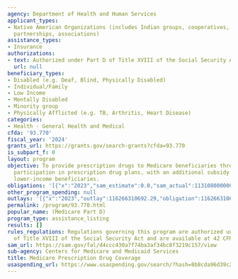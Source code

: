 ```yaml
---
agency: Department of Health and Human Services
applicant_types:
- Native American Organizations (includes Indian groups, cooperatives, corporations,
  partnerships, associations)
assistance_types:
- Insurance
authorizations:
- text: Authorized under Part D of Title XVIII of the Social Security Act.
  url: null
beneficiary_types:
- Disabled (e.g. Deaf, Blind, Physically Disabled)
- Individual/Family
- Low Income
- Mentally Disabled
- Minority group
- Physically Afflicted (e.g. TB, Arthritis, Heart Disease)
categories:
- Health - General Health and Medical
cfda: '93.770'
fiscal_year: '2024'
grants_url: https://grants.gov/search-grants?cfda=93.770
is_subpart_f: 0
layout: program
objective: To provide prescription drugs to Medicare beneficiaries through their voluntary
  participation in prescription drug plans, with an additional subsidy provided to
  lower-income beneficiaries.
obligations: '[{"x":"2023","sam_estimate":0.0,"sam_actual":113108000000.0,"usa_spending_actual":116266310692.29},{"x":"2024","sam_estimate":0.0,"sam_actual":120640000000.0,"usa_spending_actual":116435167891.79},{"x":"2025","sam_estimate":0.0,"sam_actual":148462000000.0,"usa_spending_actual":0.0}]'
other_program_spending: null
outlays: '[{"x":"2023","outlay":116266310692.29,"obligation":116266310692.29},{"x":"2024","outlay":116435167891.79,"obligation":116435167891.79},{"x":"2025","outlay":0.0,"obligation":0.0}]'
permalink: /program/93.770.html
popular_name: (Medicare Part D)
program_type: assistance_listing
results: []
rules_regulations: Regulations governing this program are authorized under Part D
  of Title XVIII of the Social Security Act and are available at 42 CFR 423.
sam_url: https://sam.gov/fal/d4ccc430a7f74ba3af34bc8f3219c157/view
sub-agency: Centers for Medicare and Medicaid Services
title: Medicare Prescription Drug Coverage
usaspending_url: https://www.usaspending.gov/search/?hash=8b8cda96d39c2b5ec7b2b707e2336674
---
```

